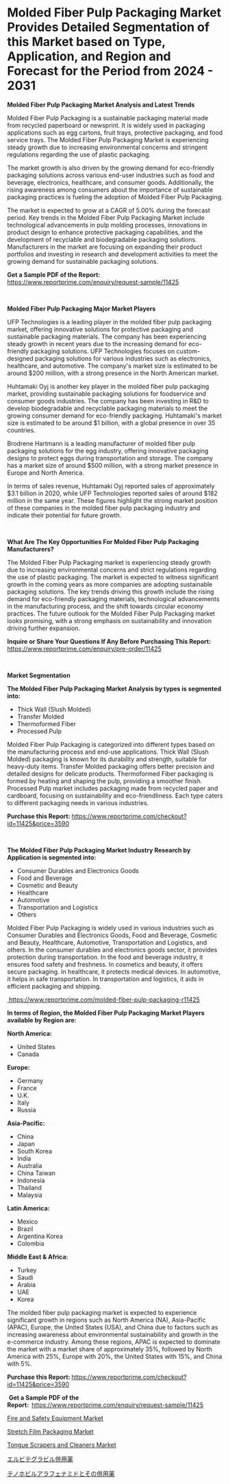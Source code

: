 <p><h1>Molded Fiber Pulp Packaging Market Provides Detailed Segmentation of this Market based on Type, Application, and Region and Forecast for the Period from 2024 - 2031</h1></p><p><strong>Molded Fiber Pulp Packaging Market Analysis and Latest Trends</strong></p>
<p><p>Molded Fiber Pulp Packaging is a sustainable packaging material made from recycled paperboard or newsprint. It is widely used in packaging applications such as egg cartons, fruit trays, protective packaging, and food service trays. The Molded Fiber Pulp Packaging Market is experiencing steady growth due to increasing environmental concerns and stringent regulations regarding the use of plastic packaging. </p><p>The market growth is also driven by the growing demand for eco-friendly packaging solutions across various end-user industries such as food and beverage, electronics, healthcare, and consumer goods. Additionally, the rising awareness among consumers about the importance of sustainable packaging practices is fueling the adoption of Molded Fiber Pulp Packaging.</p><p>The market is expected to grow at a CAGR of 5.00% during the forecast period. Key trends in the Molded Fiber Pulp Packaging Market include technological advancements in pulp molding processes, innovations in product design to enhance protective packaging capabilities, and the development of recyclable and biodegradable packaging solutions. Manufacturers in the market are focusing on expanding their product portfolios and investing in research and development activities to meet the growing demand for sustainable packaging solutions.</p></p>
<p><strong>Get a Sample PDF of the Report:&nbsp;</strong> <a href="https://www.reportprime.com/enquiry/request-sample/11425">https://www.reportprime.com/enquiry/request-sample/11425</a></p>
<p>&nbsp;</p>
<p><strong>Molded Fiber Pulp Packaging Major Market Players</strong></p>
<p><p>UFP Technologies is a leading player in the molded fiber pulp packaging market, offering innovative solutions for protective packaging and sustainable packaging materials. The company has been experiencing steady growth in recent years due to the increasing demand for eco-friendly packaging solutions. UFP Technologies focuses on custom-designed packaging solutions for various industries such as electronics, healthcare, and automotive. The company's market size is estimated to be around $200 million, with a strong presence in the North American market.</p><p>Huhtamaki Oyj is another key player in the molded fiber pulp packaging market, providing sustainable packaging solutions for foodservice and consumer goods industries. The company has been investing in R&D to develop biodegradable and recyclable packaging materials to meet the growing consumer demand for eco-friendly packaging. Huhtamaki's market size is estimated to be around $1 billion, with a global presence in over 35 countries.</p><p>Brodrene Hartmann is a leading manufacturer of molded fiber pulp packaging solutions for the egg industry, offering innovative packaging designs to protect eggs during transportation and storage. The company has a market size of around $500 million, with a strong market presence in Europe and North America.</p><p>In terms of sales revenue, Huhtamaki Oyj reported sales of approximately $3.1 billion in 2020, while UFP Technologies reported sales of around $182 million in the same year. These figures highlight the strong market position of these companies in the molded fiber pulp packaging industry and indicate their potential for future growth.</p></p>
<p>&nbsp;</p>
<p><strong>What Are The Key Opportunities For Molded Fiber Pulp Packaging Manufacturers?</strong></p>
<p><p>The Molded Fiber Pulp Packaging market is experiencing steady growth due to increasing environmental concerns and strict regulations regarding the use of plastic packaging. The market is expected to witness significant growth in the coming years as more companies are adopting sustainable packaging solutions. The key trends driving this growth include the rising demand for eco-friendly packaging materials, technological advancements in the manufacturing process, and the shift towards circular economy practices. The future outlook for the Molded Fiber Pulp Packaging market looks promising, with a strong emphasis on sustainability and innovation driving further expansion.</p></p>
<p><strong>Inquire or Share Your Questions If Any Before Purchasing This Report:</strong> <a href="https://www.reportprime.com/enquiry/pre-order/11425">https://www.reportprime.com/enquiry/pre-order/11425</a></p>
<p>&nbsp;</p>
<p><strong>Market Segmentation</strong></p>
<p><strong>The Molded Fiber Pulp Packaging Market Analysis by types is segmented into:</strong></p>
<p><ul><li>Thick Wall (Slush Molded)</li><li>Transfer Molded</li><li>Thermoformed Fiber</li><li>Processed Pulp</li></ul></p>
<p><p>Molded Fiber Pulp Packaging is categorized into different types based on the manufacturing process and end-use applications. Thick Wall (Slush Molded) packaging is known for its durability and strength, suitable for heavy-duty items. Transfer Molded packaging offers better precision and detailed designs for delicate products. Thermoformed Fiber packaging is formed by heating and shaping the pulp, providing a smoother finish. Processed Pulp market includes packaging made from recycled paper and cardboard, focusing on sustainability and eco-friendliness. Each type caters to different packaging needs in various industries.</p></p>
<p><strong>Purchase this Report:&nbsp;</strong><a href="https://www.reportprime.com/checkout?id=11425&price=3590">https://www.reportprime.com/checkout?id=11425&price=3590</a></p>
<p>&nbsp;</p>
<p><strong>The Molded Fiber Pulp Packaging Market Industry Research by Application is segmented into:</strong></p>
<p><ul><li>Consumer Durables and Electronics Goods</li><li>Food and Beverage</li><li>Cosmetic and Beauty</li><li>Healthcare</li><li>Automotive</li><li>Transportation and Logistics</li><li>Others</li></ul></p>
<p><p>Molded Fiber Pulp Packaging is widely used in various industries such as Consumer Durables and Electronics Goods, Food and Beverage, Cosmetic and Beauty, Healthcare, Automotive, Transportation and Logistics, and others. In the consumer durables and electronics goods sector, it provides protection during transportation. In the food and beverage industry, it ensures food safety and freshness. In cosmetics and beauty, it offers secure packaging. In healthcare, it protects medical devices. In automotive, it helps in safe transportation. In transportation and logistics, it aids in efficient packaging and shipping.</p></p>
<p><a href="https://www.reportprime.com/molded-fiber-pulp-packaging-r11425">&nbsp;https://www.reportprime.com/molded-fiber-pulp-packaging-r11425</a></p>
<p><strong>In terms of Region, the Molded Fiber Pulp Packaging Market Players available by Region are:</strong></p>
<p>
    <p> <strong> North America: </strong>
        <ul>
            <li>United States</li>
            <li>Canada</li>
        </ul>
        </p> 
    <p> <strong> Europe: </strong>
        <ul>
            <li>Germany</li>
            <li>France</li>
            <li>U.K.</li>
            <li>Italy</li>
            <li>Russia</li>
        </ul>
        </p> 
    <p> <strong> Asia-Pacific: </strong>
        <ul>
            <li>China</li>
            <li>Japan</li>
            <li>South Korea</li>
            <li>India</li>
            <li>Australia</li>
            <li>China Taiwan</li>
            <li>Indonesia</li>
            <li>Thailand</li>
            <li>Malaysia</li>
        </ul>
        </p> 
    <p> <strong> Latin America: </strong>
        <ul>
            <li>Mexico</li>
            <li>Brazil</li>
            <li>Argentina Korea</li>
            <li>Colombia</li>
        </ul>
        </p> 
    <p> <strong> Middle East & Africa: </strong>
        <ul>
            <li>Turkey</li>
            <li>Saudi</li>
            <li>Arabia</li>
            <li>UAE</li>
            <li>Korea</li>
        </ul>
    </p>
    </p>
<p><p>The molded fiber pulp packaging market is expected to experience significant growth in regions such as North America (NA), Asia-Pacific (APAC), Europe, the United States (USA), and China due to factors such as increasing awareness about environmental sustainability and growth in the e-commerce industry. Among these regions, APAC is expected to dominate the market with a market share of approximately 35%, followed by North America with 25%, Europe with 20%, the United States with 15%, and China with 5%.</p></p>
<p><strong>Purchase this Report: </strong><a href="https://www.reportprime.com/checkout?id=11425&price=3590">https://www.reportprime.com/checkout?id=11425&price=3590</a></p>
<p>&nbsp;<strong>Get a Sample PDF of the Report:&nbsp;&nbsp;</strong><a href="https://www.reportprime.com/enquiry/request-sample/11425">https://www.reportprime.com/enquiry/request-sample/11425</a></p>
<p><strong></strong></p>
<p><p><a href="https://www.linkedin.com/pulse/fire-safety-equipment-market-analysis-sze-forecasted-erfmc">Fire and Safety Equipment Market</a></p><p><a href="https://github.com/MyrticeDare2023/Market-Research-Report-List-1/blob/main/stretch-film-packaging-market.md">Stretch Film Packaging Market</a></p><p><a href="https://issuu.com/reportprime-2/docs/tongue-scrapers-and-cleaners-market-size-2030.pptx">Tongue Scrapers and Cleaners Market</a></p><p><a href="https://github.com/laurenreichert/Market-Research-Report-List-1/blob/main/535493782709.md">エルビテグラビル併用薬</a></p><p><a href="https://github.com/vtbvgl20191192/Market-Research-Report-List-2/blob/main/429695882708.md">テノホビルアラフェナミドとその併用薬</a></p></p>